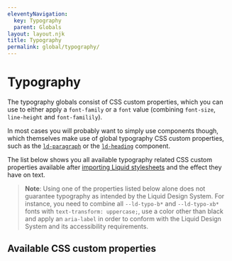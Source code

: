 ```yaml
---
eleventyNavigation:
  key: Typography
  parent: Globals
layout: layout.njk
title: Typography
permalink: global/typography/
---
```


# Typography

The typography globals consist of CSS custom properties, which you can use to either apply a `font-family` or a `font` value (combining `font-size`, `line-height` and `font-familily`).

In most cases you will probably want to simply use components though, which themselves make use of global typography CSS custom properties, such as the [`ld-paragraph`](/components/ld-paragraph/) or the [`ld-heading`](/components/ld-heading/) component.

The list below shows you all available typography related CSS custom properties available after [importing Liquid stylesheets](/liquid/getting-started/#import-stylesheets) and the effect they have on text.

> **Note**: Using one of the properties listed below alone does not guarantee typography as intended by the Liquid Design System. For instance, you need to combine all `--ld-typo-b*` and `--ld-typo-xb*` fonts with `text-transform: uppercase;`, use a color other than black and apply an `aria-label` in order to conform with the Liquid Design System and its accessibility requirements.

## Available CSS custom properties

<docs-typography var="--ld-font-body" prop="font-family" val="'Lato', Helvetica, Arial, sans-serif"></docs-typography>
<docs-typography var="--ld-font-display" prop="font-family" val="'MWeb', Helvetica, Arial, sans-serif"></docs-typography>
<docs-typography var="--ld-typo-b1" val="3rem / 120% 'MWeb', Helvetica, Arial, sans-serif"></docs-typography>
<docs-typography var="--ld-typo-b2" val="2.5rem / 120% 'MWeb', Helvetica, Arial, sans-serif"></docs-typography>
<docs-typography var="--ld-typo-b3" val="2.25rem / 120% 'MWeb', Helvetica, Arial, sans-serif"></docs-typography>
<docs-typography var="--ld-typo-b4" val="2rem / 120% 'MWeb', Helvetica, Arial, sans-serif"></docs-typography>
<docs-typography var="--ld-typo-b5" val="1.625rem / 120% 'MWeb', Helvetica, Arial, sans-serif"></docs-typography>
<docs-typography var="--ld-typo-b6" val="1.375rem / 120% 'MWeb', Helvetica, Arial, sans-serif"></docs-typography>
<docs-typography var="--ld-typo-h1" val="2rem / 140% 'Lato', Helvetica, Arial, sans-serif"></docs-typography>
<docs-typography var="--ld-typo-h2" val="1.625rem / 140% 'Lato', Helvetica, Arial, sans-serif"></docs-typography>
<docs-typography var="--ld-typo-h3" val="1.375rem / 140% 'Lato', Helvetica, Arial, sans-serif"></docs-typography>
<docs-typography var="--ld-typo-h4" val="1.125rem / 140% 'Lato', Helvetica, Arial, sans-serif"></docs-typography>
<docs-typography var="--ld-typo-h5" val="1rem / 140% 'Lato', Helvetica, Arial, sans-serif"></docs-typography>
<docs-typography var="--ld-typo-h6" val="0.875rem / 140% 'Lato', Helvetica, Arial, sans-serif"></docs-typography>
<docs-typography var="--ld-typo-xb1" val="5.75rem / 120% 'MWeb', Helvetica, Arial, sans-serif"></docs-typography>
<docs-typography var="--ld-typo-xb2" val="4.5rem / 120% 'MWeb', Helvetica, Arial, sans-serif"></docs-typography>
<docs-typography var="--ld-typo-xb3" val="4rem / 120% 'MWeb', Helvetica, Arial, sans-serif"></docs-typography>
<docs-typography var="--ld-typo-xh1" val="5.75rem / 120% 'Lato', Helvetica, Arial, sans-serif"></docs-typography>
<docs-typography var="--ld-typo-xh2" val="4.5rem / 120% 'Lato', Helvetica, Arial, sans-serif"></docs-typography>
<docs-typography var="--ld-typo-xh3" val="4rem / 120% 'Lato', Helvetica, Arial, sans-serif"></docs-typography>
<docs-typography var="--ld-typo-xh4" val="3rem / 120% 'Lato', Helvetica, Arial, sans-serif"></docs-typography>
<docs-typography var="--ld-typo-xh5" val="2.5rem / 120% 'Lato', Helvetica, Arial, sans-serif"></docs-typography>
<docs-typography var="--ld-typo-xh6" val="2.25rem / 120% 'Lato', Helvetica, Arial, sans-serif"></docs-typography>
<docs-typography var="--ld-typo-body-l" val="1.125rem / 160% 'Lato', Helvetica, Arial, sans-serif"></docs-typography>
<docs-typography var="--ld-typo-body-m" val="1rem / 160% 'Lato', Helvetica, Arial, sans-serif"></docs-typography>
<docs-typography var="--ld-typo-body-s" val="0.875rem / 176% 'Lato', Helvetica, Arial, sans-serif"></docs-typography>
<docs-typography var="--ld-typo-body-xl" val="1.375rem / 160% 'Lato', Helvetica, Arial, sans-serif"></docs-typography>
<docs-typography var="--ld-typo-body-xs" val="0.75rem / 180% 'Lato', Helvetica, Arial, sans-serif"></docs-typography>
<docs-typography var="--ld-typo-cap-l" val="1.25rem / 140% 'Lato', Helvetica, Arial, sans-serif"></docs-typography>
<docs-typography var="--ld-typo-cap-m" val="0.875rem / 140% 'Lato', Helvetica, Arial, sans-serif"></docs-typography>
<docs-typography var="--ld-typo-label-m" val="1rem / 140% 'Lato', Helvetica, Arial, sans-serif"></docs-typography>
<docs-typography var="--ld-typo-label-s" val="0.875rem / 140% 'Lato', Helvetica, Arial, sans-serif"></docs-typography>

